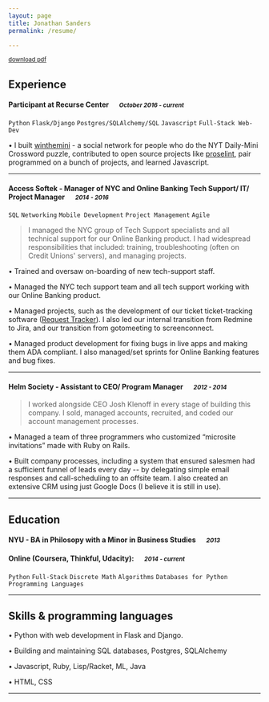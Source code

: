 ```yaml
---
layout: page
title: Jonathan Sanders
permalink: /resume/

---
```

<small>[download pdf](https://github.com/j10sanders/j10sanders.github.io/raw/master/JonathanSanders.pdf)</small>

## Experience


#### Participant at Recurse Center &emsp; <small>*October 2016 - current*</small>
`Python` `Flask/Django` `Postgres/SQLAlchemy/SQL` `Javascript` `Full-Stack Web-Dev`

•	I built [winthemini](https://github.com/j10sanders/crossword) - a social network for people who do the NYT Daily-Mini Crossword puzzle, contributed to open source projects like [proselint](http://proselint.com/), pair programmed on a bunch of projects, and learned Javascript. 

---


#### Access Softek - Manager of NYC and Online Banking Tech Support/ IT/ Project Manager &emsp; <small>*2014 - 2016*</small>

`SQL` `Networking` `Mobile Development` `Project Management` `Agile`

>I managed the NYC group of Tech Support specialists and all technical support for our Online Banking product. I had widespread responsibilities that included: training, troubleshooting (often on Credit Unions' servers), and managing projects.

•	Trained and oversaw on-boarding of new tech-support staff.

•	Managed the NYC tech support team and all tech support working with our Online Banking product.

•	Managed projects, such as the development of our ticket ticket-tracking software ([Request Tracker](https://bestpractical.com/request-tracker)).  I also led our internal transition from Redmine to Jira, and our transition from gotomeeting to screenconnect.

•	Managed product development for fixing bugs in live apps and making them ADA compliant.  I also managed/set sprints for Online Banking features and bug fixes.

---

#### Helm Society - Assistant to CEO/ Program Manager &emsp; <small>*2012 - 2014*</small>



> I worked alongside CEO Josh Klenoff in every stage of building this company.  I sold, managed accounts, recruited, and coded our account management processes.

•	Managed a team of three programmers who customized “microsite invitations” made with Ruby on Rails.

•	Built company processes, including a system that ensured salesmen had a sufficient funnel of leads every day -- by delegating simple email responses and call-scheduling to an offsite team.  I also created an extensive CRM using just Google Docs (I believe it is still in use).


---

## Education

#### NYU - BA in Philosopy with a Minor in Business Studies &emsp; <small>*2013*</small>


#### Online (Coursera, Thinkful, Udacity): &emsp; <small>*2014 - current*</small>
`Python` `Full-Stack` `Discrete Math` `Algorithms` `Databases for Python` `Programming Languages`

---


## Skills & programming languages

•	Python with web development in Flask and Django.

•	Building and maintaining SQL databases, Postgres, SQLAlchemy

•	Javascript, Ruby, Lisp/Racket, ML, Java

•	HTML, CSS

---

[homepage]: https://j10sanders.github.io/about/
[twitter]: https://twitter.com/jps458
[twit]: http://cdn-careers.sstatic.net/careers/Img/icon-twitter.png?v=b1bd58ad2034
